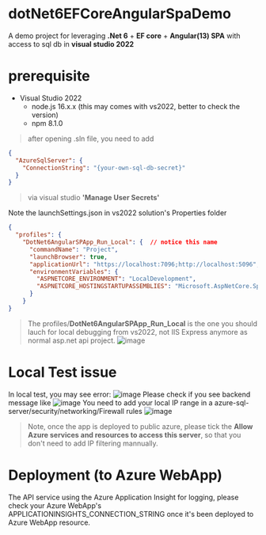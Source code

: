 # dotNet6EFCoreAngularSpaDemo
A demo project for leveraging **.Net 6** + **EF core** + **Angular(13) SPA** with access to sql db in **visual studio 2022**

# prerequisite
- Visual Studio 2022
   * node.js 16.x.x (this may comes with vs2022, better to check the version)
   * npm 8.1.0
> after opening .sln file, you need to add
```json
{
  "AzureSqlServer": {
    "ConnectionString": "{your-own-sql-db-secret}"
  }
}
```
> via visual studio **'Manage User Secrets'**

Note the launchSettings.json in vs2022 solution's Properties folder
```json
{
  "profiles": {
    "DotNet6AngularSPApp_Run_Local": {  // notice this name
      "commandName": "Project",
      "launchBrowser": true,
      "applicationUrl": "https://localhost:7096;http://localhost:5096", // the port value here can be arbitary
      "environmentVariables": {
        "ASPNETCORE_ENVIRONMENT": "LocalDevelopment",
        "ASPNETCORE_HOSTINGSTARTUPASSEMBLIES": "Microsoft.AspNetCore.SpaProxy" // this is needed if run from local vs2022
      }
    }
}
```
> The profiles/**DotNet6AngularSPApp_Run_Local** is the one you should lauch for local debugging from vs2022, not IIS Express anymore as normal asp.net api project.
![image](https://user-images.githubusercontent.com/5110396/172029299-9c9226e1-4152-461d-a130-3ce307b1802c.png)

# Local Test issue
In local test, you may see error:
![image](https://user-images.githubusercontent.com/5110396/172286946-279b9c36-572c-42b8-9ef8-7ae8769c652a.png)
Please check if you see backend message like
![image](https://user-images.githubusercontent.com/5110396/172286744-9fc82a2d-b360-4853-8c60-31ade10e8560.png)
You need to add your local IP range in a azure-sql-server/security/networking/Firewall rules
![image](https://user-images.githubusercontent.com/5110396/172288410-37989b98-bd0b-487f-8dea-b08c90331cf9.png)
> Note, once the app is deployed to public azure, please tick the **Allow Azure services and resources to access this server**, so that you don't need to add IP filtering mannually.

# Deployment (to Azure WebApp)
The API service using the Azure Application Insight for logging, please check your Azure WebApp's APPLICATIONINSIGHTS_CONNECTION_STRING once it's been deployed to Azure WebApp resource.
